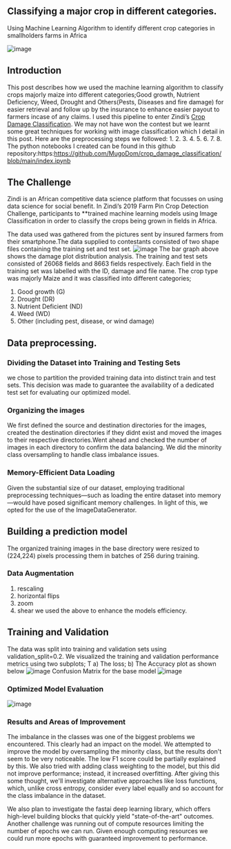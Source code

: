 ## Classifying a major crop in different categories.
Using Machine Learning Algorithm to identify different crop categories in smallholders farms in Africa

![image](https://github.com/MugoDom/crop_damage_classification/assets/132938391/6192f2a2-9227-4f90-8c8a-52d056bb114f)
## Introduction
This post describes how we used the machine learning algorithm to classify crops majorly maize into different categories;Good growth, Nutrient Deficiency, Weed, Drought and Others(Pests, Diseases and fire damage) for easier retrieval and follow up by the insurance to enhance easier payout to farmers incase of any claims. I used this pipeline to enter Zindi’s [Crop Damage Classification](https://github.com/MugoDom/crop_damage_classification/edit/main/README.md#:~:text=Crop%20Damage%20Classification). We may not have won the contest but we learnt some great techniques for working with image classification which I detail in this post.
Here are the preprocessing steps we followed:
1.
2.
3.
4.
5.
6.
7.
8.
The python notebooks I created can be found in this github repository:https:https://github.com/MugoDom/crop_damage_classification/blob/main/index.ipynb
## The Challenge
Zindi is an African competitive data science platform that focusses on using data science for social benefit. In Zindi’s 2019 Farm Pin Crop Detection Challenge, participants to **trained machine learning models using Image Classification  in order to classify the crops being grown in fields in Africa.

The data used was gathered from the pictures sent by insured farmers from their smartphone.The data supplied to contestants consisted of two shape files containing the training set and test set.
![image](https://github.com/MugoDom/crop_damage_classification/assets/132938391/73dad8af-78be-44d7-b600-5beeb47b1e38)
The bar graph above shows the damage plot distribution analysis.
The training and test sets consisted of 26068 fields and 8663 fields respectively. Each field in the training set was labelled with the ID, damage and file name. The crop type was majorly Maize and it was classified into different categories;
1. Good growth (G)
2. Drought (DR)
3. Nutrient Deficient (ND)
4. Weed (WD)
5. Other (including pest, disease, or wind damage)
## Data preprocessing.
### Dividing the Dataset into Training and Testing Sets
we chose to partition the provided training data into distinct train and test sets. This decision was made to guarantee the availability of a dedicated test set for evaluating our optimized model.
### Organizing the images
We first defined the source and destination directories for the images, created the destination directories if they didnt exist and moved the images to their respective directories.Went ahead and checked the number of images in each directory to confirm the data balancing. 
 We did the minority class oversampling to handle class imbalance issues.
 ### Memory-Efficient Data Loading
 Given the substantial size of our dataset, employing traditional preprocessing techniques—such as loading the entire dataset into memory—would have posed significant memory challenges. In light of this, we opted for the use of the ImageDataGenerator.
 ## Building a prediction model
 The organized training images in the base directory were resized to (224,224) pixels processing them in batches of 256 during training.
 ### Data Augmentation
 1. rescaling
 2. horizontal flips
 3. zoom
 4. shear
we used the above to enhance the models efficiency.
## Training and Validation
The data was split into training and validation sets using validation_split=0.2.
We visualized the training and validation performance metrics using two subplots; T
a) The loss; 
b) The Accuracy plot as shown below
![image](https://github.com/MugoDom/crop_damage_classification/assets/132938391/5c689812-8157-4218-a130-aae547e9acfd)
Confusion Matrix for the base model 
![image](https://github.com/MugoDom/crop_damage_classification/assets/132938391/cb981366-7ec4-449a-956c-499c553ba3ab)
### Optimized Model Evaluation
![image](https://github.com/MugoDom/crop_damage_classification/assets/132938391/6afb43f7-652b-4c0b-88a7-b31dd77079cb)
### Results and Areas of Improvement
The imbalance in the classes was one of the biggest problems we encountered. This clearly had an impact on the model. We attempted to improve the model by oversampling the minority class, but the results don't seem to be very noticeable. The low F1 score could be partially explained by this. We also tried with adding class weighting to the model, but this did not improve performance; instead, it increased overfitting. After giving this some thought, we'll investigate alternative approaches like loss functions, which, unlike cross entropy, consider every label equally and so account for the class imbalance in the dataset.

We also plan to investigate the fastai deep learning library, which offers high-level building blocks that quickly yield "state-of-the-art" outcomes. 
Another challenge was running out of compute resources limiting the number of epochs we can run. Given enough computing resources we could run more epochs with guaranteed improvement to performance.



 
 
